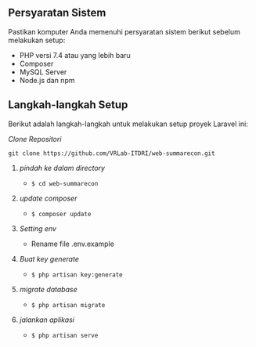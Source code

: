 ## Persyaratan Sistem

Pastikan komputer Anda memenuhi persyaratan sistem berikut sebelum melakukan setup:

- PHP versi 7.4 atau yang lebih baru
- Composer
- MySQL Server
- Node.js dan npm

## Langkah-langkah Setup

Berikut adalah langkah-langkah untuk melakukan setup proyek Laravel ini:

 *Clone Repositori*

`git clone https://github.com/VRLab-ITDRI/web-summarecon.git`

1. *pindah ke dalam directory*
   - `$ cd web-summarecon`

2. *update composer*
   - `$ composer update`

3. *Setting env*
   - Rename file .env.example

4. *Buat key generate*
   - `$ php artisan key:generate`

5. *migrate database*
   - `$ php artisan migrate`

6. *jalankan aplikasi*
   - `$ php artisan serve`
